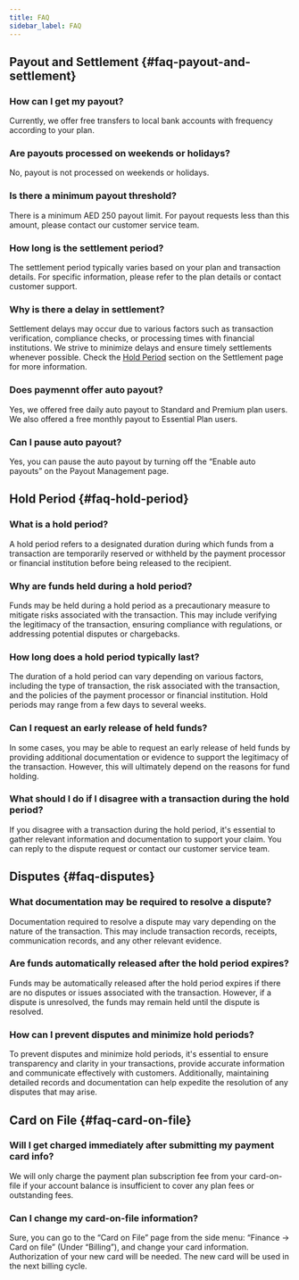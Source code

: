```yaml
---
title: FAQ
sidebar_label: FAQ
---
```


## Payout and Settlement {#faq-payout-and-settlement}

### How can I get my payout?

Currently, we offer free transfers to local bank accounts with frequency according to your plan.

### Are payouts processed on weekends or holidays?

No, payout is not processed on weekends or holidays.

### Is there a minimum payout threshold?

There is a minimum AED 250 payout limit. For payout requests less than this amount, please contact our customer service team.

### How long is the settlement period?

The settlement period typically varies based on your plan and transaction details. For specific information, please refer to the plan details or contact customer support.

### Why is there a delay in settlement?

Settlement delays may occur due to various factors such as transaction verification, compliance checks, or processing times with financial institutions. We strive to minimize delays and ensure timely settlements whenever possible. Check the <ins>[Hold Period](4-settlement.md)</ins> section on the Settlement page for more information.

### Does paymennt offer auto payout?

Yes, we offered free daily auto payout to Standard and Premium plan users. We also offered a free monthly payout to Essential Plan users.

### Can I pause auto payout?

Yes, you can pause the auto payout by turning off the “Enable auto payouts” on the Payout Management page.

## Hold Period {#faq-hold-period}

### What is a hold period?

A hold period refers to a designated duration during which funds from a transaction are temporarily reserved or withheld by the payment processor or financial institution before being released to the recipient.

### Why are funds held during a hold period?

Funds may be held during a hold period as a precautionary measure to mitigate risks associated with the transaction. This may include verifying the legitimacy of the transaction, ensuring compliance with regulations, or addressing potential disputes or chargebacks.

### How long does a hold period typically last?

The duration of a hold period can vary depending on various factors, including the type of transaction, the risk associated with the transaction, and the policies of the payment processor or financial institution. Hold periods may range from a few days to several weeks.

### Can I request an early release of held funds?

In some cases, you may be able to request an early release of held funds by providing additional documentation or evidence to support the legitimacy of the transaction. However, this will ultimately depend on the reasons for fund holding.

### What should I do if I disagree with a transaction during the hold period?

If you disagree with a transaction during the hold period, it's essential to gather relevant information and documentation to support your claim. You can reply to the dispute request or contact our customer service team.

## Disputes {#faq-disputes}

### What documentation may be required to resolve a dispute?

Documentation required to resolve a dispute may vary depending on the nature of the transaction. This may include transaction records, receipts, communication records, and any other relevant evidence.

### Are funds automatically released after the hold period expires?

Funds may be automatically released after the hold period expires if there are no disputes or issues associated with the transaction. However, if a dispute is unresolved, the funds may remain held until the dispute is resolved.

### How can I prevent disputes and minimize hold periods?

To prevent disputes and minimize hold periods, it's essential to ensure transparency and clarity in your transactions, provide accurate information and communicate effectively with customers. Additionally, maintaining detailed records and documentation can help expedite the resolution of any disputes that may arise.

## Card on File {#faq-card-on-file}

### Will I get charged immediately after submitting my payment card info?

We will only charge the payment plan subscription fee from your card-on-file if your account balance is insufficient to cover any plan fees or outstanding fees.

### Can I change my card-on-file information?

Sure, you can go to the “Card on File” page from the side menu: “Finance ->  Card on file” (Under “Billing”), and change your card information. Authorization of your new card will be needed. The new card will be used in the next billing cycle.
